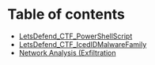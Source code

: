 # Table of contents

* [LetsDefend\_CTF\_PowerShellScript](README.md)
* [LetsDefend\_CTF\_IcedIDMalwareFamily](letsdefend\_ctf\_icedidmalwarefamily.md)
* [Network Analysis (Exfiltration](network-analysis-exfiltration.md)
